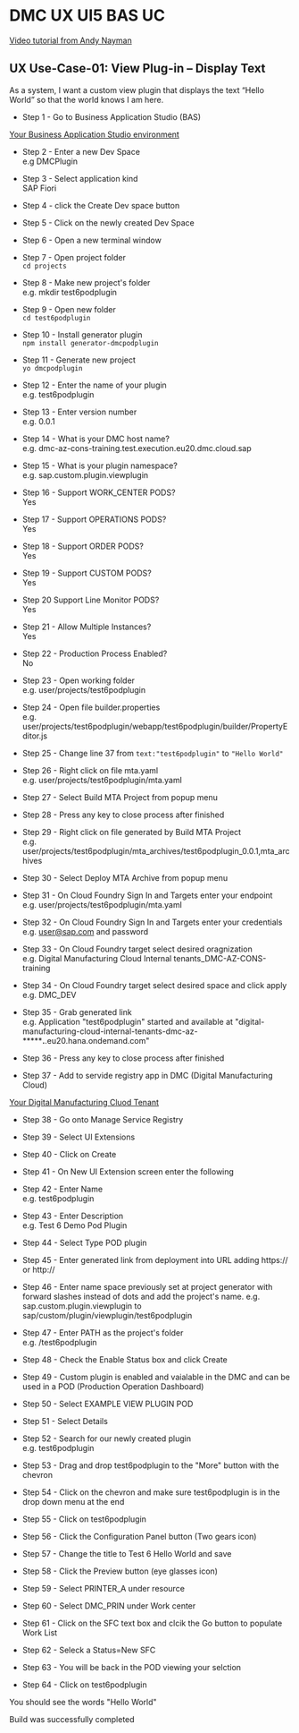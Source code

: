 # DMC UX UI5 BAS UC

[Video tutorial from Andy Nayman](https://sap.sharepoint.com/teams/ManufacturingNA2-DigitalManufacturingHuddle-Monthly2/_layouts/15/stream.aspx?id=%2Fteams%2FManufacturingNA2%2DDigitalManufacturingHuddle%2DMonthly2%2FShared%20Documents%2FDigital%20Manufacturing%20Huddle%20%2D%20Monthly%2FMeeting%20with%20Nyman%2C%20Andy%2D20230609%5F080858%2DMeeting%20Recording%2Emp4)

## UX Use-Case-01: View Plug-in – Display Text
As a system, I want a custom view plugin that displays the text “Hello World” so that the world knows I am here.

- Step 1 - Go to Business Application Studio (BAS)

[Your Business Application Studio environment](https://dmc-az-cons-training.eu20cf.applicationstudio.cloud.sap/index.html)

- Step 2 - Enter a new Dev Space  
e.g DMCPlugin

- Step 3 - Select application kind  
SAP Fiori

- Step 4 - click the Create Dev space button

- Step 5 - Click on the newly created Dev Space

- Step 6 - Open a new terminal window

- Step 7 - Open project folder  
```cd projects```

- Step 8 - Make new project's folder  
e.g. mkdir test6podplugin

- Step 9 - Open new folder  
```cd test6podplugin```

- Step 10 - Install generator plugin  
```npm install generator-dmcpodplugin```

- Step 11 - Generate new project  
```yo dmcpodplugin```

- Step 12 - Enter the name of your plugin  
e.g. test6podplugin

- Step 13 - Enter version number  
e.g. 0.0.1

- Step 14 - What is your DMC host name?  
e.g. dmc-az-cons-training.test.execution.eu20.dmc.cloud.sap

- Step 15 - What is your plugin namespace?  
e.g. sap.custom.plugin.viewplugin

- Step 16 - Support WORK_CENTER PODS?  
Yes

- Step 17 - Support OPERATIONS PODS?  
Yes

- Step 18 - Support ORDER PODS?  
Yes

- Step 19 - Support CUSTOM PODS?  
Yes

- Step 20 Support Line Monitor PODS?  
Yes

- Step 21 - Allow Multiple Instances?  
Yes

- Step 22 - Production Process Enabled?  
No

- Step 23 - Open working folder  
e.g. user/projects/test6podplugin

- Step 24 - Open file builder.properties  
e.g. user/projects/test6podplugin/webapp/test6podplugin/builder/PropertyEditor.js

- Step 25 - Change line 37 from ```text:"test6podplugin"``` to ```"Hello World"```

- Step 26 - Right click on file mta.yaml  
e.g. user/projects/test6podplugin/mta.yaml

- Step 27 - Select Build MTA Project from popup menu

- Step 28 - Press any key to close process after finished

- Step 29 - Right click on file generated by Build MTA Project  
e.g. user/projects/test6podplugin/mta_archives/test6podplugin_0.0.1,mta_archives

- Step 30 - Select Deploy MTA Archive from popup menu

- Step 31 - On Cloud Foundry Sign In and Targets enter your endpoint  
e.g. user/projects/test6podplugin/mta.yaml

- Step 32 - On Cloud Foundry Sign In and Targets enter your credentials  
e.g. user@sap.com and password

- Step 33 - On Cloud Foundry target select desired oragnization  
e.g. Digital Manufacturing Cloud Internal tenants_DMC-AZ-CONS-training

- Step 34 - On Cloud Foundry target select desired space and click apply  
e.g. DMC_DEV

- Step 35 - Grab generated link  
e.g. Application "test6podplugin" started and available at "digital-manufacturing-cloud-internal-tenants-dmc-az-***********.******.eu20.hana.ondemand.com"

- Step 36 - Press any key to close process after finished

- Step 37 - Add to servide registry app in DMC (Digital Manufacturing Cloud)

[Your Digital Manufacturing Cluod Tenant](https://dmc-az-cons-training.test.execution.eu20.dmc.cloud.sap/cp.portal/site?sap-language=en#Shell-home)

- Step 38 - Go onto Manage Service Registry

- Step 39 - Select UI Extensions

- Step 40 - Click on Create

- Step 41 - On New UI Extension screen enter the following

- Step 42 - Enter Name  
e.g. test6podplugin

- Step 43 - Enter Description  
e.g. Test 6 Demo Pod Plugin

- Step 44 - Select Type POD plugin

- Step 45 - Enter generated link from deployment into URL adding https:// or http://

- Step 46 - Enter name space previously set at project generator with forward slashes instead of dots and add the project's name.
e.g. sap.custom.plugin.viewplugin to sap/custom/plugin/viewplugin/test6podplugin

- Step 47 - Enter PATH as the project's folder  
e.g. /test6podplugin

- Step 48 - Check the Enable Status box and click Create

- Step 49 - Custom plugin is enabled and vaialable in the DMC and can be used in a POD (Production Operation Dashboard)

- Step 50 - Select EXAMPLE VIEW PLUGIN POD

- Step 51 - Select Details

- Step 52 - Search for our newly created plugin  
e.g. test6podplugin

- Step 53 - Drag and drop test6podplugin to the "More" button with the chevron

- Step 54 - Click on the chevron and make sure test6podplugin is in the drop down menu at the end

- Step 55 - Click on test6podplugin

- Step 56 - Click the Configuration Panel button (Two gears icon)

- Step 57 - Change the title to Test 6 Hello World and save

- Step 58 - Click the Preview  button (eye glasses icon)

- Step 59 - Select PRINTER_A under resource

- Step 60 - Select DMC_PRIN under Work center

- Step 61 - Click on the SFC text box and clcik the Go button to populate Work List

- Step 62 - Seleck a Status=New SFC

- Step 63 - You will be back in the POD viewing your selction

- Step 64 - Click on test6podplugin

You should see the words "Hello World"

Build was successfully completed
